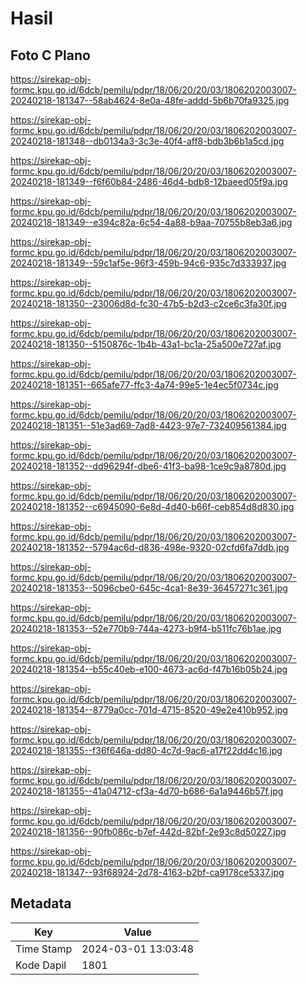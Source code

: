 # Hasil

## Foto C Plano

https://sirekap-obj-formc.kpu.go.id/6dcb/pemilu/pdpr/18/06/20/20/03/1806202003007-20240218-181347--58ab4624-8e0a-48fe-addd-5b6b70fa9325.jpg

https://sirekap-obj-formc.kpu.go.id/6dcb/pemilu/pdpr/18/06/20/20/03/1806202003007-20240218-181348--db0134a3-3c3e-40f4-aff8-bdb3b6b1a5cd.jpg

https://sirekap-obj-formc.kpu.go.id/6dcb/pemilu/pdpr/18/06/20/20/03/1806202003007-20240218-181349--f6f60b84-2486-46d4-bdb8-12baeed05f9a.jpg

https://sirekap-obj-formc.kpu.go.id/6dcb/pemilu/pdpr/18/06/20/20/03/1806202003007-20240218-181349--e394c82a-6c54-4a88-b9aa-70755b8eb3a6.jpg

https://sirekap-obj-formc.kpu.go.id/6dcb/pemilu/pdpr/18/06/20/20/03/1806202003007-20240218-181349--59c1af5e-96f3-459b-94c6-935c7d333937.jpg

https://sirekap-obj-formc.kpu.go.id/6dcb/pemilu/pdpr/18/06/20/20/03/1806202003007-20240218-181350--23006d8d-fc30-47b5-b2d3-c2ce6c3fa30f.jpg

https://sirekap-obj-formc.kpu.go.id/6dcb/pemilu/pdpr/18/06/20/20/03/1806202003007-20240218-181350--5150876c-1b4b-43a1-bc1a-25a500e727af.jpg

https://sirekap-obj-formc.kpu.go.id/6dcb/pemilu/pdpr/18/06/20/20/03/1806202003007-20240218-181351--665afe77-ffc3-4a74-99e5-1e4ec5f0734c.jpg

https://sirekap-obj-formc.kpu.go.id/6dcb/pemilu/pdpr/18/06/20/20/03/1806202003007-20240218-181351--51e3ad69-7ad8-4423-97e7-732409561384.jpg

https://sirekap-obj-formc.kpu.go.id/6dcb/pemilu/pdpr/18/06/20/20/03/1806202003007-20240218-181352--dd96294f-dbe6-41f3-ba98-1ce9c9a8780d.jpg

https://sirekap-obj-formc.kpu.go.id/6dcb/pemilu/pdpr/18/06/20/20/03/1806202003007-20240218-181352--c6945090-6e8d-4d40-b66f-ceb854d8d830.jpg

https://sirekap-obj-formc.kpu.go.id/6dcb/pemilu/pdpr/18/06/20/20/03/1806202003007-20240218-181352--5794ac6d-d836-498e-9320-02cfd6fa7ddb.jpg

https://sirekap-obj-formc.kpu.go.id/6dcb/pemilu/pdpr/18/06/20/20/03/1806202003007-20240218-181353--5096cbe0-645c-4ca1-8e39-36457271c361.jpg

https://sirekap-obj-formc.kpu.go.id/6dcb/pemilu/pdpr/18/06/20/20/03/1806202003007-20240218-181353--52e770b9-744a-4273-b9f4-b511fc76b1ae.jpg

https://sirekap-obj-formc.kpu.go.id/6dcb/pemilu/pdpr/18/06/20/20/03/1806202003007-20240218-181354--b55c40eb-e100-4673-ac6d-f47b16b05b24.jpg

https://sirekap-obj-formc.kpu.go.id/6dcb/pemilu/pdpr/18/06/20/20/03/1806202003007-20240218-181354--8779a0cc-701d-4715-8520-49e2e410b952.jpg

https://sirekap-obj-formc.kpu.go.id/6dcb/pemilu/pdpr/18/06/20/20/03/1806202003007-20240218-181355--f36f646a-dd80-4c7d-9ac6-a17f22dd4c16.jpg

https://sirekap-obj-formc.kpu.go.id/6dcb/pemilu/pdpr/18/06/20/20/03/1806202003007-20240218-181355--41a04712-cf3a-4d70-b686-6a1a9446b57f.jpg

https://sirekap-obj-formc.kpu.go.id/6dcb/pemilu/pdpr/18/06/20/20/03/1806202003007-20240218-181356--90fb086c-b7ef-442d-82bf-2e93c8d50227.jpg

https://sirekap-obj-formc.kpu.go.id/6dcb/pemilu/pdpr/18/06/20/20/03/1806202003007-20240218-181347--93f68924-2d78-4163-b2bf-ca9178ce5337.jpg


## Metadata

| Key        | Value               |
| ---------- | ------------------- |
| Time Stamp | 2024-03-01 13:03:48 |
| Kode Dapil | 1801                |



